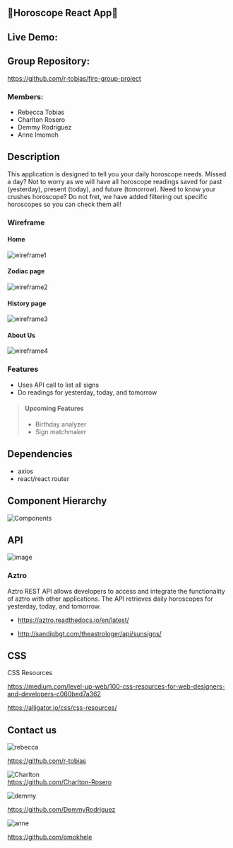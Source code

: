 ## :crystal_ball:Horoscope React App:crystal_ball:

## Live Demo:

## Group Repository:
https://github.com/r-tobias/fire-group-project


### Members:
- Rebecca Tobias
- Charlton Rosero
- Demmy Rodriguez
- Anne Imomoh


## Description
This application is designed to tell you your daily horoscope needs. Missed a day? Not to worry as we will have all horoscope readings saved for past (yesterday), present (today), and future (tomorrow). Need to know your crushes horoscope? Do not fret, we have added filtering out specific horoscopes so you can check them all!

### Wireframe
#### Home
![wireframe1](https://user-images.githubusercontent.com/97997227/163504767-cbe90ac2-5032-47e5-8607-bbf46c456f74.png)
#### Zodiac page
![wireframe2](https://user-images.githubusercontent.com/97997227/163504769-2fdb05f1-b053-4fa3-b3b8-a619790653ee.png)
#### History page
![wireframe3](https://user-images.githubusercontent.com/97997227/163504774-1bf3d4f1-426f-414a-9ed3-3dbfe9d2d1bb.png)
#### About Us
![wireframe4](https://user-images.githubusercontent.com/97997227/163504780-341d1925-b990-4871-ba53-5322c088e5e1.png)



### Features
 - Uses API call to list all signs
 - Do readings for yesterday, today, and tomorrow

>#### Upcoming Features
> - Birthday analyzer
> - Sign matchmaker
 

 
## Dependencies
- axios
- react/react router

## Component Hierarchy
![Components](https://user-images.githubusercontent.com/97997227/163507585-ee24fb5b-1bf7-4601-a40e-6b191f437736.png)


## API
![image](https://user-images.githubusercontent.com/97997227/163455679-4e212b17-0fe4-44dd-9542-a153d51362b9.png)
### Aztro

Aztro REST API allows developers to access and integrate the functionality of aztro with other applications. The API retrieves daily horoscopes for yesterday, today, and tomorrow.
- https://aztro.readthedocs.io/en/latest/

- http://sandipbgt.com/theastrologer/api/sunsigns/

## CSS
CSS Resources 

https://medium.com/level-up-web/100-css-resources-for-web-designers-and-developers-c060bed7a362

https://alligator.io/css/css-resources/

## Contact us

![rebecca](https://user-images.githubusercontent.com/97997227/163508765-b5f0cb8f-05e5-43a5-b147-7e8aa51bfc7b.jpg)

https://github.com/r-tobias

![Charlton](https://user-images.githubusercontent.com/97997227/163508391-c75cab12-13ba-47aa-8380-90998992646d.jpg)  
https://github.com/Charlton-Rosero

![demmy](https://user-images.githubusercontent.com/97997227/163508482-553bed38-ead8-4e25-9a02-84e1414976b3.jpg)

https://github.com/DemmyRodriguez

![anne](https://user-images.githubusercontent.com/97997227/163510788-19cc7a91-3d8c-4335-a07f-6cd89524d2cf.jpg)

https://github.com/omokhele









